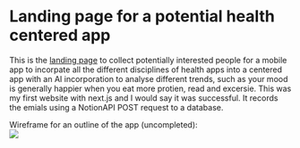 # Landing page for a potential health centered app
This is the [landing page](https://thehealthapp.vercel.app/) to collect potentially interested people for a mobile app to incorpate all the different disciplines of health apps into a centered app with an AI incorporation to analyse different trends, such as your mood is generally happier when you eat more protien, read and excersie. This was my first website with next.js and I would say it was successful. It records the emials using a NotionAPI POST request to a database. 

Wireframe for an outline of the app (uncompleted):\
<img src="https://thehealthapp.vercel.app/dashboard.png">
